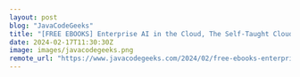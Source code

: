 ```yaml
---
layout: post
blog: "JavaCodeGeeks"
title: "[FREE EBOOKS] Enterprise AI in the Cloud, The Self-Taught Cloud Computing Engineer & Four More Best Selling Titles"
date: 2024-02-17T11:30:30Z
image: images/javacodegeeks.png
remote_url: "https://www.javacodegeeks.com/2024/02/free-ebooks-enterprise-ai-in-the-cloud-the-self-taught-cloud-computing-engineer-four-more-best-selling-titles.html"
---
```

